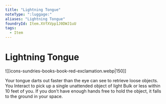```yaml
---
title: "Lightning Tongue"
noteType: ":luggage:"
aliases: "Lightning Tongue"
foundryId: Item.XVfXVpp1J0DWJ1uU
tags:
  - Item
---
```


# Lightning Tongue
![[icons-sundries-books-book-red-exclamation.webp|150]]

Your tongue darts out faster than the eye can see to retrieve loose objects. You Interact to pick up a single unattended object of light Bulk or less within 10 feet of you. If you don't have enough hands free to hold the object, it falls to the ground in your space.
